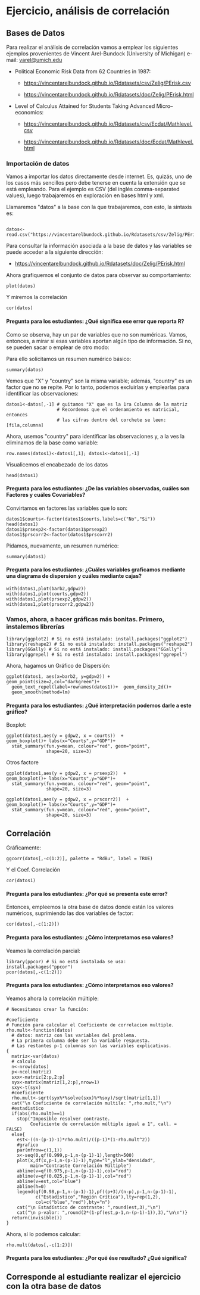 # Ejercicio, análisis de correlación



## Bases de Datos
Para realizar el análisis de correlación vamos a emplear los siguientes ejemplos provenientes de Vincent Arel-Bundock (University of Michigan) e-mail: varel@umich.edu


  
+ Political Economic Risk Data from 62 Countries in 1987:

	+ https://vincentarelbundock.github.io/Rdatasets/csv/Zelig/PErisk.csv

	+ https://vincentarelbundock.github.io/Rdatasets/doc/Zelig/PErisk.html

  
+ Level of Calculus Attained for Students Taking Advanced Micro–economics:

	+ https://vincentarelbundock.github.io/Rdatasets/csv/Ecdat/Mathlevel.csv

	+ https://vincentarelbundock.github.io/Rdatasets/doc/Ecdat/Mathlevel.html



### Importación de datos


Vamos a importar los datos directamente desde internet. Es, quizás, uno de los casos más sencillos pero debe tenerse en cuenta la extensión que se está empleando. Para el ejemplo es CSV  (del inglés comma-separated values), luego trabajaremos en exploración en bases html y xml.



Llamaremos "datos" a la base con la que trabajaremos, con esto, la sintaxis es:



```{r}

datos<-read.csv("https://vincentarelbundock.github.io/Rdatasets/csv/Zelig/PErisk.csv")

```


Para consultar la información asociada a la base de datos y las variables se puede acceder a la siguiente dirección:

  + https://vincentarelbundock.github.io/Rdatasets/doc/Zelig/PErisk.html

Ahora grafiquemos el conjunto de datos para observar su comportamiento:

```{r}
plot(datos)
```

Y miremos la correlación

```{r}
cor(datos)
```

#### Pregunta para los estudiantes: ¿Qué significa ese error que reporta R?

Como se observa, hay un par de variables que no son numéricas. Vamos, entonces, a mirar si esas variables aportan algún tipo de información. Si no, se pueden sacar o emplear de otro modo:

Para ello solicitamos un resumen numérico básico:

```{r}
summary(datos)
```

Vemos que "X" y "country" son la misma variable; además, "country" es un factor que no se repite. Por lo tanto, podemos excluirlas y emplearlas para identificar las observaciones:

```{r}
datos1<-datos[,-1] # quitamos "X" que es la 1ra Columna de la matriz
                   # Recordemos que el ordenamiento es matricial, entonces
                   # las cifras dentro del corchete se leen: [fila,columna]
```

Ahora, usemos "country" para identificar las observaciones y, a la ves la eliminamos de la base como variable:

```{r}
row.names(datos1)<-datos1[,1]; datos1<-datos1[,-1]
```

Visualicemos el encabezado de los datos

```{r}
head(datos1)
```

#### Pregunta para los estudiantes: ¿De las variables observadas, cuáles son Factores y cuáles Covariables?

Convirtamos en factores las variables que lo son:

```{r}
datos1$courts<-factor(datos1$courts,labels=c("No","Si"))
head(datos1)
datos1$prsexp2<-factor(datos1$prsexp2)
datos1$prscorr2<-factor(datos1$prscorr2)
```

Pidamos, nuevamente, un resumen numérico:

```{r}
summary(datos1)
```

#### Pregunta para los estudiantes: ¿Cuáles variables graficamos mediante una diagrama de dispersion y cuáles mediante cajas?

```{r}
with(datos1,plot(barb2,gdpw2))
with(datos1,plot(courts,gdpw2))
with(datos1,plot(prsexp2,gdpw2))
with(datos1,plot(prscorr2,gdpw2))
```

### Vamos, ahora, a hacer gráficas más bonitas. Primero, instalemos librerías

```{r}
library(ggplot2) # Si no está instalado: install.packages("ggplot2")
library(reshape2) # Si no está instalado: install.packages("reshape2")
library(GGally) # Si no está instalado: install.packages("GGally")
library(ggrepel) # Si no está instalado: install.packages("ggrepel")
```

Ahora, hagamos un Gráfico de Dispersión:

```{r}
ggplot(datos1, aes(x=barb2, y=gdpw2)) +  geom_point(size=2,col="darkgreen")+ 
  geom_text_repel(label=rownames(datos1))+  geom_density_2d()+
  geom_smooth(method=lm)
```

#### Pregunta para los estudiantes: ¿Qué interpretación podemos darle a este gráfico?

Boxplot:

```{r}
ggplot(datos1,aes(y = gdpw2, x = courts))  +
geom_boxplot()+ labs(x="Courts",y="GDP")+
  stat_summary(fun.y=mean, colour="red", geom="point", 
               shape=20, size=3) 
```

Otros factore

```{r}
ggplot(datos1,aes(y = gdpw2, x = prsexp2))  +
geom_boxplot()+ labs(x="Courts",y="GDP")+
  stat_summary(fun.y=mean, colour="red", geom="point", 
               shape=20, size=3) 

ggplot(datos1,aes(y = gdpw2, x = prscorr2))  +
geom_boxplot()+ labs(x="Courts",y="GDP")+
  stat_summary(fun.y=mean, colour="red", geom="point", 
               shape=20, size=3) 
```

## Correlación

Gráficamente:

```{r}
ggcorr(datos[,-c(1:2)], palette = "RdBu", label = TRUE)
```

Y el Coef. Correlación
```{r}
cor(datos1)
```

#### Pregunta para los estudiantes: ¿Por qué se presenta este error?

Entonces, empleemos la otra base de datos donde están los valores numéricos, suprimiendo las dos variables de factor:

```{r}
cor(datos[,-c(1:2)])
```

#### Pregunta para los estudiantes: ¿Cómo interpretamos eso valores?


Veamos la correlación parcial:

```{r}
library(ppcor) # Si no está instalada se usa: install.packages("ppcor")
pcor(datos[,-c(1:2)])
```

#### Pregunta para los estudiantes: ¿Cómo interpretamos eso valores?

Veamos ahora la correlación múltiple:

```{r}
# Necesitamos crear la función:

#coeficiente
# Función para calcular el Coeficiente de correlacion multiple.
rho.mult<-function(datos)
  # datos: matriz con las variables del problema.
  # La primera columna debe ser la variable respuesta.
  # Las restantes p-1 columnas son las variables explicativas.
{
  matriz<-var(datos)
  # calculo
  n<-nrow(datos)
  p<-ncol(matriz)
  sxx<-matriz[2:p,2:p]
  syx<-matrix(matriz[1,2:p],nrow=1)
  sxy<-t(syx)
  #coeficiente
  rho.mult<-sqrt(syx%*%solve(sxx)%*%sxy)/sqrt(matriz[1,1])
  cat("\n Coeficiente de correlación multile: ",rho.mult,"\n")
  #estadistico
  if(abs(rho.mult)==1)
    stop("Imposible resolver contraste.
         Coeficiente de correlación múltiple igual a 1", call. = FALSE)
  else{
    est<-((n-(p-1)-1)*rho.mult)/((p-1)*(1-rho.mult^2))
    #grafico
    par(mfrow=c(1,1))
    x<-seq(0,qf(0.999,p-1,n-(p-1)-1),length=500)
    plot(x,df(x,p-1,n-(p-1)-1),type="l",ylab="densidad",
         main="Contraste Correlación Múltiple")
    abline(v=qf(0.975,p-1,n-(p-1)-1),col="red")
    abline(v=qf(0.025,p-1,n-(p-1)-1),col="red")
    abline(v=est,col="blue")
    abline(h=0)
    legend(qf(0.98,p-1,n-(p-1)-1),pf((p+3)/(n-p),p-1,n-(p-1)-1),
           c("Estadístico","Región Crítica"),lty=rep(1,2),
           col=c("blue","red"),bty="n")
    cat("\n Estadístico de contraste: ",round(est,3),"\n")
    cat("\n p-valor: ",round(2*(1-pf(est,p-1,n-(p-1)-1)),3),"\n\n")}
  return(invisible())
}
```

Ahora, sí lo podemos calcular:

```{r}
rho.mult(datos[,-c(1:2)])
```

#### Pregunta para los estudiantes: ¿Por qué ése resultado? ¿Qué significa?

## Corresponde al estudiante realizar el ejercicio con la otra base de datos
